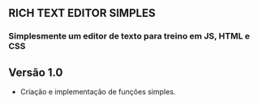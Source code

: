 ## RICH TEXT EDITOR SIMPLES
### Simplesmente um editor de texto para treino em JS, HTML e CSS

## Versão 1.0
- Criação e implementação de funções simples.